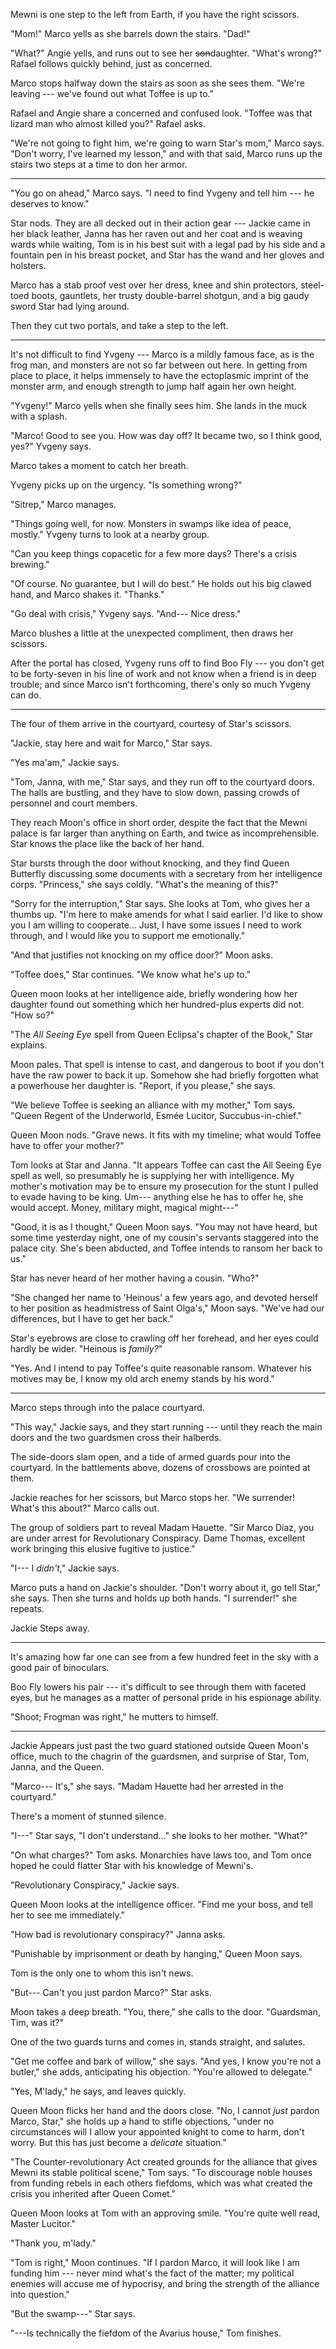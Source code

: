 Mewni is one step to the left from Earth, if you have the right scissors.

"Mom!" Marco yells as she barrels down the stairs. "Dad!"

"What?" Angie yells, and runs out to see her <s>son</s>daughter. "What's wrong?"
Rafael follows quickly behind, just as concerned.

Marco stops halfway down the stairs as soon as she sees them. "We're leaving
--- we've found out what Toffee is up to."

Rafael and Angie share a concerned and confused look. "Toffee was that lizard
man who almost killed you?" Rafael asks.

"We're not going to fight him, we're going to warn Star's mom," Marco says. "Don't
worry, I've learned my lesson," and with that said, Marco runs up the stairs two steps
at a time to don her armor.

----

"You go on ahead," Marco says. "I need to find Yvgeny and tell him --- he deserves to know."

Star nods. They are all decked out in their action gear --- Jackie came in her black leather,
Janna has her raven out and her coat and is weaving wards while waiting, Tom is in his best suit
with a legal pad by his side and a fountain pen in his breast pocket, and Star has the wand and
her gloves and holsters.

Marco has a stab proof vest over her dress, knee and shin protectors, steel-toed boots, gauntlets,
her trusty double-barrel shotgun, and a big gaudy sword Star had lying around.

Then they cut two portals, and take a step to the left.

----

It's not difficult to find Yvgeny --- Marco is a mildly famous face, as is the
frog man, and monsters are not so far between out here. In getting from place to place,
it helps immensely to have the ectoplasmic imprint of the monster arm, and enough strength
to jump half again her own height.

"Yvgeny!" Marco yells when she finally sees him.
She lands in the muck with a splash.

"Marco! Good to see you. How was day off? It became two, so I think good, yes?"
Yvgeny says.

Marco takes a moment to catch her breath.

Yvgeny picks up on the urgency. "Is something wrong?"

"Sitrep," Marco manages.

"Things going well, for now. Monsters in swamps like idea of peace, mostly."
Yvgeny turns to look at a nearby group.

"Can you keep things copacetic for a few more days? There's a crisis brewing."

"Of course. No guarantee, but I will do best." He holds out his big clawed hand,
and Marco shakes it. "Thanks."

"Go deal with crisis," Yvgeny says. "And--- Nice dress."

Marco blushes a little at the unexpected compliment, then
draws her scissors.

After the portal has closed, Yvgeny runs off to find Boo Fly --- you don't
get to be forty-seven in his line of work and not know when a friend is in
deep trouble; and since Marco isn't forthcoming, there's only so much Yvgeny
can do.

----

The four of them arrive in the courtyard, courtesy of Star's scissors.

"Jackie, stay here and wait for Marco," Star says.

"Yes ma'am," Jackie says.

"Tom, Janna, with me," Star says, and they run off to the courtyard doors.
The halls are bustling, and they have to slow down, passing crowds of personnel
and court members.

They reach Moon's office in short order, despite the fact that the Mewni palace is
far larger than anything on Earth, and twice as incomprehensible. Star knows the
place like the back of her hand.

Star bursts through the door without knocking, and they find Queen Butterfly
discussing some documents with a secretary from her intelligence corps. "Princess,"
she says coldly. "What's the meaning of this?"

"Sorry for the interruption," Star says. She looks at Tom, who gives her a thumbs
up. "I'm here to make amends for what I said earlier. I'd like to show you I am willing
to cooperate... Just, I have some issues I need to work through, and I would like you to
support me emotionally."

"And that justifies not knocking on my office door?" Moon asks.

"Toffee does," Star continues. "We know what he's up to."

Queen moon looks at her intelligence aide, briefly wondering how her
daughter found out something which her hundred-plus experts did not. "How so?"

"The _All Seeing Eye_ spell from Queen Eclipsa's chapter of the Book," Star
explains.

Moon pales. That spell is intense to cast, and dangerous to boot if you
don't have the raw power to back it up. Somehow she had briefly
forgotten what a powerhouse her daughter is. "Report, if you please," she says.

"We believe Toffee is seeking an alliance with my mother," Tom says. "Queen Regent of
the Underworld, Esmée Lucitor, Succubus-in-chief."

Queen Moon nods. "Grave news. It fits with my timeline; what would Toffee have to
offer your mother?"

Tom looks at Star and Janna. "It appears Toffee can cast the All Seeing Eye spell as
well, so presumably he is supplying her with intelligence. My mother's motivation
may be to ensure my prosecution for the stunt I pulled to evade having to be king.
Um--- anything else he has to offer he, she would accept. Money, military might,
magical might---"

"Good, it is as I thought," Queen Moon says. "You may not have heard, but some time
yesterday night, one of my cousin's servants staggered into the palace city.
She's been abducted, and Toffee intends to ransom her back to us."

Star has never heard of her mother having a cousin. "Who?"

"She changed her name to 'Heinous' a few years ago, and devoted herself to
her position as headmistress of Saint Olga's," Moon says. "We've had our differences,
but I have to get her back."

Star's eyebrows are close to crawling off her forehead, and her eyes could hardly be wider.
"Heinous is _family?_"

"Yes. And I intend to pay Toffee's quite reasonable ransom. Whatever his motives may be,
I know my old arch enemy stands by his word."

----

Marco steps through into the palace courtyard.

"This way," Jackie says, and they start running --- until they reach the main doors and
the two guardsmen cross their halberds.

The side-doors slam open, and a tide of armed guards pour into the courtyard. In the battlements
above, dozens of crossbows are pointed at them.

Jackie reaches for her scissors, but Marco stops her. "We surrender!
What's this about?" Marco calls out.

The group of soldiers part to reveal Madam Hauette. "Sir Marco Diaz, you are under
arrest for Revolutionary Conspiracy. Dame Thomas, excellent work bringing this elusive
fugitive to justice."

"I--- I _didn't_," Jackie says.

Marco puts a hand on Jackie's shoulder. "Don't worry about it, go tell Star," she says.
Then she turns and holds up both hands. "I surrender!" she repeats.

Jackie Steps away.

----

It's amazing how far one can see from a few hundred feet in the sky with a good pair of binoculars.

Boo Fly lowers his pair --- it's difficult to see through them with faceted eyes, but he
manages as a matter of personal pride in his espionage ability.

"Shoot; Frogman was right," he mutters to himself.

----

Jackie Appears just past the two guard stationed outside Queen Moon's office, much to the 
chagrin of the guardsmen, and surprise of Star, Tom, Janna, and the Queen.

"Marco--- It's," she says. "Madam Hauette had her arrested in the courtyard."

There's a moment of stunned silence.

"I---" Star says, "I don't understand..." she looks to her mother. "What?"

"On what charges?" Tom asks. Monarchies have laws too, and Tom once hoped he could flatter
Star with his knowledge of Mewni's.

"Revolutionary Conspiracy," Jackie says.

Queen Moon looks at the intelligence officer. "Find me your boss, and tell her to see
me immediately."

"How bad is revolutionary conspiracy?" Janna asks.

"Punishable by imprisonment or death by hanging," Queen Moon says.

Tom is the only one to whom this isn't news. 

"But--- Can't you just pardon Marco?" Star asks.

Moon takes a deep breath. "You, there," she calls to the door. "Guardsman, Tim, was it?"

One of the two guards turns and comes in, stands straight, and salutes.

"Get me coffee and bark of willow," she says. "And yes, I know you're not a butler," she
adds, anticipating his objection. "You're allowed to delegate."

"Yes, M'lady," he says, and leaves quickly.

Queen Moon flicks her hand and the doors close. "No, I cannot _just_ pardon Marco,
Star," she holds up a hand to stifle objections, "under no circumstances will I allow
your appointed knight to come to harm, don't worry. But this has just become a _delicate_
situation."

"The Counter-revolutionary Act created grounds for the alliance that gives Mewni its
stable political scene," Tom says. "To discourage noble houses from funding
rebels in each others fiefdoms, which was what created the crisis you inherited
after Queen Comet."

Queen Moon looks at Tom with an approving smile. "You're quite well read, Master Lucitor."

"Thank you, m'lady."

"Tom is right," Moon continues. "If I pardon Marco, it will look like I am funding him
--- never mind what's the fact of the matter; my political enemies will accuse me of
hypocrisy, and bring the strength of the alliance into question."

"But the swamp---" Star says.

"---Is technically the fiefdom of the Avarius house," Tom finishes.
